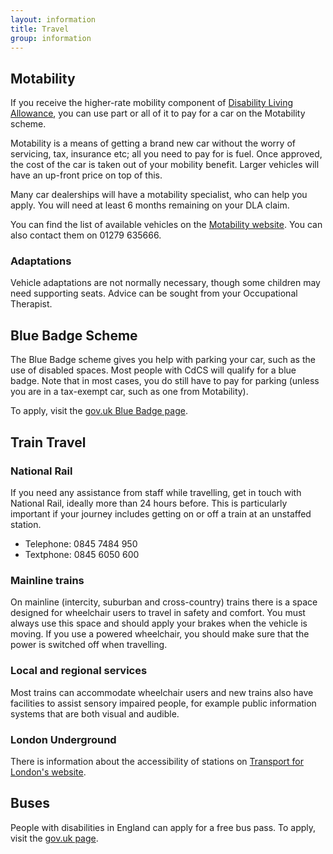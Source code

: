 ```yaml
---
layout: information
title: Travel
group: information
---
```


## Motability

If you receive the higher-rate mobility component of [Disability Living Allowance](/information/financial/financial_help.html), you can use part or all of it to pay for a car on the Motability scheme.

Motability is a means of getting a brand new car without the worry of servicing, tax, insurance etc; all you need to pay for is fuel. Once approved, the cost of the car is taken out of your mobility benefit. Larger vehicles will have an up-front price on top of this. 

Many car dealerships will have a motability specialist, who can help you apply. You will need at least 6 months remaining on your DLA claim.

You can find the list of available vehicles on the [Motability website](http://www.motability.co.uk). You can also contact them on 01279 635666.

### Adaptations

Vehicle adaptations are not normally necessary, though some children may need supporting seats. Advice can be sought from your Occupational Therapist.

## Blue Badge Scheme

The Blue Badge scheme gives you help with parking your car, such as the use of disabled spaces. Most people with CdCS will qualify for a blue badge. Note that in most cases, you do still have to pay for parking (unless you are in a tax-exempt car, such as one from Motability).

To apply, visit the [gov.uk Blue Badge page](https://www.gov.uk/apply-blue-badge).

## Train Travel

### National Rail

If you need any assistance from staff while travelling, get in touch with National Rail, ideally more than 24 hours before. This is particularly important if your journey includes getting on or off a train at an unstaffed station.

* Telephone: 0845 7484 950 
* Textphone: 0845 6050 600

### Mainline trains

On mainline (intercity, suburban and cross-country) trains there is a space designed for wheelchair users to travel in safety and comfort. You must always use this space and should apply your brakes when the vehicle is moving. If you use a powered wheelchair, you should make sure that the power is switched off when travelling.

### Local and regional services

Most trains can accommodate wheelchair users and new trains also have facilities to assist sensory impaired people, for example public information systems that are both visual and audible.

### London Underground

There is information about the accessibility of stations on [Transport for London's website](http://www.tfl.gov.uk/gettingaround/transportaccessibility/1167.aspx).

## Buses

People with disabilities in England can apply for a free bus pass. To apply, visit the [gov.uk page](https://www.gov.uk/apply-for-disabled-bus-pass).